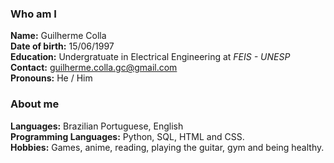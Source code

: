 ### Who am I
**Name:** Guilherme Colla  
**Date of birth:** 15/06/1997  
**Education:** Undergratuate in Electrical Engineering at *FEIS - UNESP*  
**Contact:** guilherme.colla.gc@gmail.com  
**Pronouns:** He / Him  


### About me
**Languages:** Brazilian Portuguese, English  
**Programming Languages:** Python, SQL, HTML and CSS.  
**Hobbies:** Games, anime, reading, playing the guitar, gym and being healthy.

